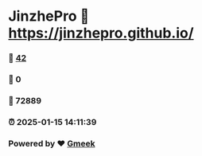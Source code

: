 # JinzhePro :link: https://jinzhepro.github.io/ 
### :page_facing_up: [42](https://jinzhepro.github.io//tag.html) 
### :speech_balloon: 0 
### :hibiscus: 72889 
### :alarm_clock: 2025-01-15 14:11:39 
### Powered by :heart: [Gmeek](https://github.com/Meekdai/Gmeek)
